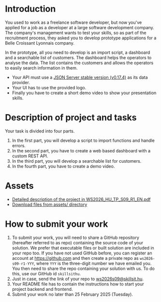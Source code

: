 # Introduction

You used to work as a freelance software developer, but now you've applied for a job as a developer at a large software development company. The company's management wants to test your skills, so as part of the recruitment process, they asked you to develop prototype applications for a Belle Croissant Lyonnais company.

In the prototype, all you need to develop is an import script, a dashboard and a searchable list of customers. The dashboard helps the operators to analyse the data. The list contains the customers and allows the operators to easily search information in them.

- Your API must use a [JSON Server stable version (v0.17.4)](https://github.com/typicode/json-server/tree/v0) as its data provider.
- Your UI has to use the provided logo.
- Finally you have to create a short demo video to show your presentation skills.

# Description of project and tasks

Your task is divided into four parts.

1. In the first part, you will develop a script to import functions and handle errors.
2. In the second part, you have to create a web based dashboard with a custom REST API.
3. In the third part, you will develop a searchable list for customers.
4. In the fourth part, you have to create a demo video.

# Assets

- [Detailed description of the project in WS2026_HU_TP_S09_R1_EN.pdf](https://github.com/skillsit-hu/ws2026-s09-hu-r1/blob/main/assets/WS2026%20HU%20TP%20S09%20R1%20EN.pdf)
- [Download files from assets/ directory](https://github.com/skillsit-hu/ws2026-s09-hu-r1/tree/main/assets)

# How to submit your work

1. To submit your work, you will need to share a GitHub repository (hereafter referred to as repo) containing the source code of your solution. We prefer that executable files or built solution are included in your repo too. If you have not used GitHub before, you can register an account at https://github.com and then create a private repo as `ws2026-s09-r1-YYY`, where `YYY` is the three-digit number we have emailed you. You then need to share the repo containing your solution with us. To do this, use our GitHub id `skillsithu`.
2. Just in case, send the link of your repo to ws2026s09@skillsit.hu.
4. Your README file has to contain the instructions how to start your project backend and frontend.
5. Submit your work no later than 25 February 2025 (Tuesday). 
